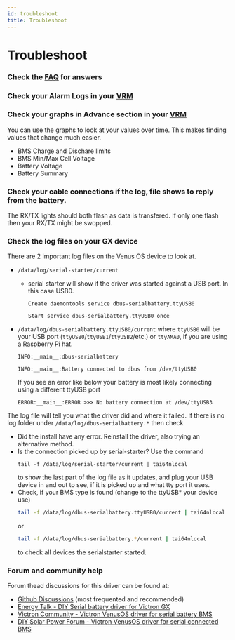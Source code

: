 ```yaml
---
id: troubleshoot
title: Troubleshoot
---
```


# Troubleshoot
### Check the [FAQ](https://github.com/Louisvdw/dbus-serialbattery/wiki/FAQ) for answers
### Check your Alarm Logs in your [VRM](https://vrm.victronenergy.com/)
### Check your graphs in Advance section in your [VRM](https://vrm.victronenergy.com/)
You can use the graphs to look at your values over time. This makes finding values that change much easier.
* BMS Charge and Dischare limits
* BMS Min/Max Cell Voltage
* Battery Voltage
* Battery Summary
### Check your cable connections if the log, file shows to reply from the battery.
The RX/TX lights should both flash as data is transfered. If only one flash then your RX/TX might be swopped.
### Check the log files on your GX device
There are 2 important log files on the Venus OS device to look at.
* `/data/log/serial-starter/current`
  - serial starter will show if the driver was started against a USB port. In this case USB0.
    ```
    Create daemontools service dbus-serialbattery.ttyUSB0

    Start service dbus-serialbattery.ttyUSB0 once
    ```

* `/data/log/dbus-serialbattery.ttyUSB0/current` where `ttyUSB0` will be your USB port (`ttyUSB0`/`ttyUSB1`/`ttyUSB2`/etc.) or `ttyAMA0`, if you are using a Raspberry Pi hat.
    ```
    INFO:__main__:dbus-serialbattery

    INFO:__main__:Battery connected to dbus from /dev/ttyUSB0
    ```

    If you see an error like below your battery is most likely connecting using a different ttyUSB port
    ```
    ERROR:__main__:ERROR >>> No battery connection at /dev/ttyUSB3
    ```

The log file will tell you what the driver did and where it failed.
If there is no log folder under `/data/log/dbus-serialbattery.*` then check
   - Did the install have any error. Reinstall the driver, also trying an alternative method.
   - Is the connection picked up by serial-starter? Use the command
     ```
     tail -f /data/log/serial-starter/current | tai64nlocal
     ```
     to show the last part of the log file as it updates, and plug your USB device in and out to see, if it is picked up and what tty port it uses.
   - Check, if your BMS type is found (change to the ttyUSB* your device use)
     ```bash
     tail -f /data/log/dbus-serialbattery.ttyUSB0/current | tai64nlocal
     ```
     or
     ```bash
     tail -f /data/log/dbus-serialbattery.*/current | tai64nlocal
     ```
     to check all devices the serialstarter started.


### Forum and community help

Forum thead discussions for this driver can be found at:

* [Github Discussions](https://github.com/Louisvdw/dbus-serialbattery/discussions) (most frequented and recommended)
* [Energy Talk - DIY Serial battery driver for Victron GX](https://energytalk.co.za/t/diy-serial-battery-driver-for-victron-gx/80)
* [Victron Community - Victron VenusOS driver for serial battery BMS](https://community.victronenergy.com/questions/76159/victron-venusos-driver-for-serial-connected-bms-av.html)
* [DIY Solar Power Forum - Victron VenusOS driver for serial connected BMS](https://diysolarforum.com/threads/victron-venusos-driver-for-serial-connected-bms-available-ltt-power-jbd-battery-overkill-solar-smart-bms.17847/)
